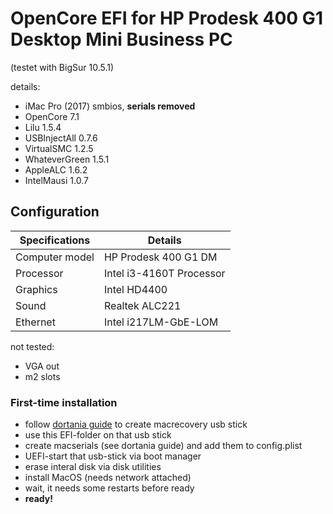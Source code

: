 # OpenCore EFI for HP Prodesk 400 G1 Desktop Mini Business PC

(testet with BigSur 10.5.1)

details:
* iMac Pro (2017) smbios, **serials removed** 
* OpenCore 7.1
* Lilu 1.5.4
* USBInjectAll 0.7.6
* VirtualSMC 1.2.5
* WhateverGreen 1.5.1
* AppleALC 1.6.2
* IntelMausi 1.0.7

## Configuration

| Specifications | Details                                  |
| ------------------- | ----------------------------------- |
| Computer model      | HP Prodesk 400 G1 DM       					|
| Processor           | Intel i3-4160T Processor    		    |
| Graphics            | Intel HD4400                        |
| Sound               | Realtek ALC221                      |
| Ethernet		        | Intel  i217LM-GbE-LOM            		|

not tested:
* VGA out
* m2 slots

### First-time installation
- follow [dortania guide](https://dortania.github.io/OpenCore-Install-Guide/installer-guide/winblows-install.html#downloading-macos) to create macrecovery usb stick 
- use this EFI-folder on that usb stick
- create macserials (see dortania guide) and add them to config.plist
- UEFI-start that usb-stick via boot manager
- erase interal disk via disk utilities
- install MacOS (needs network attached)
- wait, it needs some restarts before ready
- **ready!**



